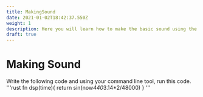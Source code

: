 ```yaml
---
title: MakingSound
date: 2021-01-02T18:42:37.550Z
weight: 1
description: Here you will learn how to make the basic sound using the mimium.
draft: true
---
```

# Making Sound
Write the following code and using your command line tool, run this code.
'''rust
fn dsp(time){
    return sin(now*440*3.14*2/48000)
}
'''